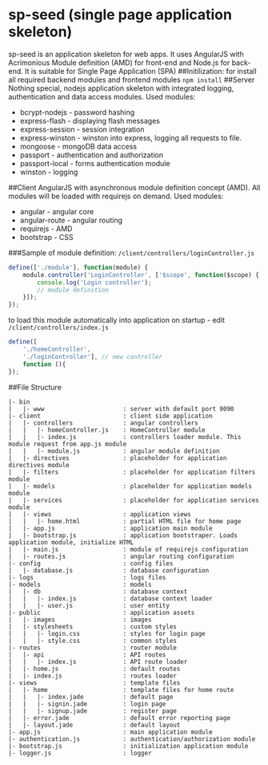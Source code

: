 # sp-seed (single page application skeleton)
sp-seed is an application skeleton for web apps. It uses AngularJS with Acrimonious Module definition (AMD) for front-end and Node.js for back-end. It is suitable for Single Page Application (SPA)
##Initilization:
for install all required  backend modules and frontend modules 
`npm install`
##Server
Nothing special, nodejs application skeleton with integrated logging, authentication and data access modules.
Used modules:
* bcrypt-nodejs     - password hashing
* express-flash     - displaying flash messages
* express-session   - session integration
* express-winston   - winston into express, logging all requests to file.
* mongoose          - mongoDB data access
* passport          - authentication and authorization
* passport-local    - forms authentication module
* winston           - logging

##Client
AngularJS with asynchronous module definition concept (AMD). All modules will be loaded with requirejs on demand.
Used modules:
* angular           - angular core
* angular-route     - angular routing
* requirejs         - AMD
* bootstrap         - CSS 

###Sample of module definition:
`/client/controllers/loginController.js`
```javascript
define(['./module'], function(module) {
    module.controller('LoginController', ['$scope', function($scope) {
        console.log('Login controller');
        // module definition
    }]);
});
```
to load this module automatically into application on startup - edit `/client/controllers/index.js`
```javascript
define([
    './homeController',
    './loginController'], // new controller
    function (){
});
```
##File Structure
``` 
|- bin                          
|   |- www                      : server with default port 9090
|- client                       : client side application
|   |- controllers              : angular controllers
|   |   |- homeController.js    : HomeController module
|   |   |- index.js             : controllers loader module. This module request from app.js module
|   |   |- module.js            : angular module definition
|   |- directives               : placeholder for application directives module
|   |- filters                  : placeholder for application filters module
|   |- models                   : placeholder for application models module
|   |- services                 : placeholder for application services module
|   |- views                    : application views
|   |   |- home.html            : partial HTML file for home page
|   |- app.js                   : application main module
|   |- bootstrap.js             : application bootstraper. Loads application module, initialize HTML
|   |- main.js                  : module of requirejs configuration 
|   |- routes.js                : angular routing configuration
|- config                       : config files
|   |- database.js              : database configuration
|- logs                         : logs files
|- models                       : models 
|   |- db                       : database context 
|   |   |- index.js             : database context loader
|   |   |- user.js              : user entity
|- public                       : application assets
|   |- images                   : images
|   |- stylesheets              : custom styles
|   |   |- login.css            : styles for login page
|   |   |- style.css            : common styles
|- routes                       : router module
|   |- api                      : API routes
|   |   |- index.js             : API route loader
|   |- home.js                  : default routes 
|   |- index.js                 : routes loader
|- views                        : template files
|   |- home                     : template files for home route
|   |   |- index.jade           : default page 
|   |   |- signin.jade          : login page
|   |   |- signup.jade          : register page
|   |- error.jade               : default error reporting page
|   |- layout.jade              : default layout
|- app.js                       : main application module
|- authentication.js            : authentication/authorization module
|- bootstrap.js                 : initialization application module
|- logger.js                    : logger
```